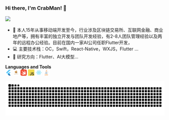 ### Hi there, I'm CrabMan! 👋

<p align="left"> <img src="https://komarev.com/ghpvc/?username=crabmen&label=Views&color=blue&style=plastic"  /> </p>

- 🌱 本人15年从事移动端开发至今，行业涉及区块链交易所、互联网金融、商业地产等，拥有丰富的独立开发与团队开发经验，有2-8人团队管理经验以及两年的远程办公经验。目前在国内一家AI公司任职Flutter开发，
- 💻 主要技术栈：OC，Swift，React-Native，WXJS，Flutter ...
- 🔭 研究方向：Flutter、AI大模型...
<!--
- ⚡ Fun fact: ...
-->

**Languages and Tools**  
<code><img height="20" src="https://raw.githubusercontent.com/github/explore/80688e429a7d4ef2fca1e82350fe8e3517d3494d/topics/flutter/flutter.png"></code>
<code><img height="20" src="https://raw.githubusercontent.com/github/explore/80688e429a7d4ef2fca1e82350fe8e3517d3494d/topics/objective-c/objective-c.png"></code>
<code><img height="20" src="https://raw.githubusercontent.com/github/explore/80688e429a7d4ef2fca1e82350fe8e3517d3494d/topics/swift/swift.png"></code>
<code><img height="20" src="https://raw.githubusercontent.com/github/explore/80688e429a7d4ef2fca1e82350fe8e3517d3494d/topics/javascript/javascript.png"></code>
<code><img height="20" src="https://raw.githubusercontent.com/github/explore/80688e429a7d4ef2fca1e82350fe8e3517d3494d/topics/react-native/react-native.png"></code>
<code><img height="20" src="https://raw.githubusercontent.com/github/explore/80688e429a7d4ef2fca1e82350fe8e3517d3494d/topics/java/java.png"></code>


![snake graph](https://github.com/CrabMen/CrabMen/blob/output/github-contribution-grid-snake-dark.svg)

<!-- 
### Connect with me:

<p align="left">
<a href="https://twitter.com/vipul_asri" target="blank"><img align="center" src="https://cdn.jsdelivr.net/npm/simple-icons@3.0.1/icons/twitter.svg" alt="Vipul Asri's Twitter" height="20" width="30" /></a>
<a href="https://linkedin.com/in/vipulasri" target="blank"><img align="center" src="https://cdn.jsdelivr.net/npm/simple-icons@3.0.1/icons/linkedin.svg" alt="Vipul Asri's LinkedIn" height="20" width="30" /></a>
<a href="https://stackoverflow.com/users/3140227/vipul-asri?tab=profile" target="blank"><img align="center" src="https://cdn.jsdelivr.net/npm/simple-icons@3.0.1/icons/stackoverflow.svg" alt="Vipul Asri's StackOverflow" height="20" width="30" /></a>
<a href="https://medium.com/@vipulasri" target="blank"><img align="center" src="https://cdn.jsdelivr.net/npm/simple-icons@3.0.1/icons/medium.svg" alt="Vipul Asri's Medium" height="20" width="30" /></a>
</p>
 -->
